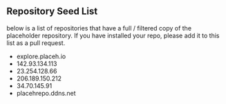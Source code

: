 ## Repository Seed List

below is a list of repositories that have a full / filtered copy of the placeholder repository.
If you have installed your repo, please add it to this list as a pull request.

* explore.placeh.io
* 142.93.134.113
* 23.254.128.66
* 206.189.150.212
* 34.70.145.91
* placehrepo.ddns.net
